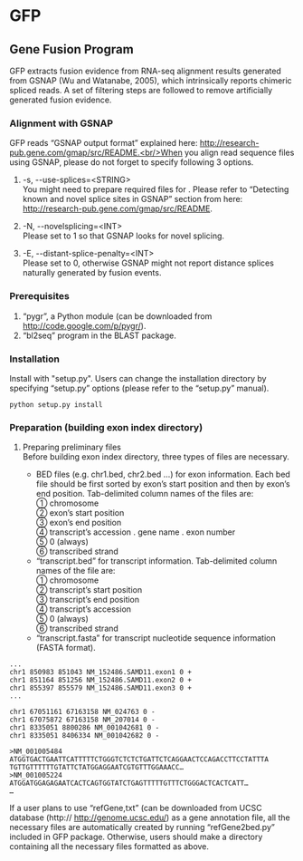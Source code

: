 # GFP
## Gene Fusion Program

GFP extracts fusion evidence from RNA-seq alignment results generated from GSNAP (Wu and Watanabe, 2005), which intrinsically reports chimeric spliced reads. A set of filtering steps are followed to remove artificially generated fusion evidence.

### Alignment with GSNAP
GFP reads “GSNAP output format” explained here: http://research-pub.gene.com/gmap/src/README.<br/>When you align read sequence files using GSNAP, please do not forget to specify following 3 options.

1. -s, --use-splices=\<STRING\><br/> 
You might need to prepare required files for <STRING>. Please refer to “Detecting known and novel splice sites in GSNAP” section from here: http://research-pub.gene.com/gmap/src/README.
  
2. -N, --novelsplicing=\<INT\><br/> 
Please set <INT> to 1 so that GSNAP looks for novel splicing.
  
3. -E, --distant-splice-penalty=\<INT\><br/>
Please set <INT> to 0, otherwise GSNAP might not report distance splices naturally generated by fusion events.

### Prerequisites
1. “pygr”, a Python module (can be downloaded from http://code.google.com/p/pygr/).
2. “bl2seq” program in the BLAST package.

### Installation
Install with "setup.py". Users can change the installation directory by specifying “setup.py” options (please refer to the “setup.py” manual).
```
python setup.py install
```

### Preparation (building exon index directory)

1. Preparing preliminary files<br/>
Before building exon index directory, three types of files are necessary.

	* BED files (e.g. chr1.bed, chr2.bed …) for exon information. Each bed file should be first sorted by
exon’s start position and then by exon’s end position. Tab-delimited column names of the files are:<br/>① chromosome<br/>② exon’s start position<br/>③ exon’s end position<br/>④ transcript’s accession . gene name . exon number<br/>⑤ 0 (always)<br/>⑥ transcribed strand
	* “transcript.bed” for transcript information. Tab-delimited column names of the file are:<br/>① chromosome<br/>② transcript’s start position<br/>③ transcript’s end position<br/>④ transcript’s accession<br/>⑤ 0 (always)<br/>⑥ transcribed strand
	* “transcript.fasta” for transcript nucleotide sequence information (FASTA format).

```
...
chr1 850983 851043 NM_152486.SAMD11.exon1 0 +
chr1 851164 851256 NM_152486.SAMD11.exon2 0 +
chr1 855397 855579 NM_152486.SAMD11.exon3 0 +
...
```
```
chr1 67051161 67163158 NM_024763 0 -
chr1 67075872 67163158 NM_207014 0 -
chr1 8335051 8800286 NM_001042681 0 -
chr1 8335051 8406334 NM_001042682 0 -
```
```
>NM_001005484
ATGGTGACTGAATTCATTTTTCTGGGTCTCTCTGATTCTCAGGAACTCCAGACCTTCCTATTTA
TGTTGTTTTTTGTATTCTATGGAGGAATCGTGTTTGGAAACC…
>NM_001005224
ATGGATGGAGAGAATCACTCAGTGGTATCTGAGTTTTTGTTTCTGGGACTCACTCATT…
…
```

If a user plans to use “refGene,txt” (can be downloaded from UCSC database (http://
http://genome.ucsc.edu/) as a gene annotation file, all the necessary files are automatically created by
running “refGene2bed.py” included in GFP package. Otherwise, users should make a directory
containing all the necessary files formatted as above.
